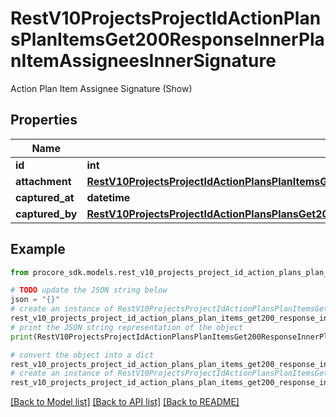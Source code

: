 # RestV10ProjectsProjectIdActionPlansPlanItemsGet200ResponseInnerPlanItemAssigneesInnerSignature

Action Plan Item Assignee Signature (Show)

## Properties

Name | Type | Description | Notes
------------ | ------------- | ------------- | -------------
**id** | **int** | ID | [optional] 
**attachment** | [**RestV10ProjectsProjectIdActionPlansPlanItemsGet200ResponseInnerPlanItemAssigneesInnerSignatureAttachment**](RestV10ProjectsProjectIdActionPlansPlanItemsGet200ResponseInnerPlanItemAssigneesInnerSignatureAttachment.md) |  | [optional] 
**captured_at** | **datetime** | Captured At | [optional] 
**captured_by** | [**RestV10ProjectsProjectIdActionPlansPlansGet200ResponseInnerPlanApproversInnerSignatureCapturedBy**](RestV10ProjectsProjectIdActionPlansPlansGet200ResponseInnerPlanApproversInnerSignatureCapturedBy.md) |  | [optional] 

## Example

```python
from procore_sdk.models.rest_v10_projects_project_id_action_plans_plan_items_get200_response_inner_plan_item_assignees_inner_signature import RestV10ProjectsProjectIdActionPlansPlanItemsGet200ResponseInnerPlanItemAssigneesInnerSignature

# TODO update the JSON string below
json = "{}"
# create an instance of RestV10ProjectsProjectIdActionPlansPlanItemsGet200ResponseInnerPlanItemAssigneesInnerSignature from a JSON string
rest_v10_projects_project_id_action_plans_plan_items_get200_response_inner_plan_item_assignees_inner_signature_instance = RestV10ProjectsProjectIdActionPlansPlanItemsGet200ResponseInnerPlanItemAssigneesInnerSignature.from_json(json)
# print the JSON string representation of the object
print(RestV10ProjectsProjectIdActionPlansPlanItemsGet200ResponseInnerPlanItemAssigneesInnerSignature.to_json())

# convert the object into a dict
rest_v10_projects_project_id_action_plans_plan_items_get200_response_inner_plan_item_assignees_inner_signature_dict = rest_v10_projects_project_id_action_plans_plan_items_get200_response_inner_plan_item_assignees_inner_signature_instance.to_dict()
# create an instance of RestV10ProjectsProjectIdActionPlansPlanItemsGet200ResponseInnerPlanItemAssigneesInnerSignature from a dict
rest_v10_projects_project_id_action_plans_plan_items_get200_response_inner_plan_item_assignees_inner_signature_from_dict = RestV10ProjectsProjectIdActionPlansPlanItemsGet200ResponseInnerPlanItemAssigneesInnerSignature.from_dict(rest_v10_projects_project_id_action_plans_plan_items_get200_response_inner_plan_item_assignees_inner_signature_dict)
```
[[Back to Model list]](../README.md#documentation-for-models) [[Back to API list]](../README.md#documentation-for-api-endpoints) [[Back to README]](../README.md)


